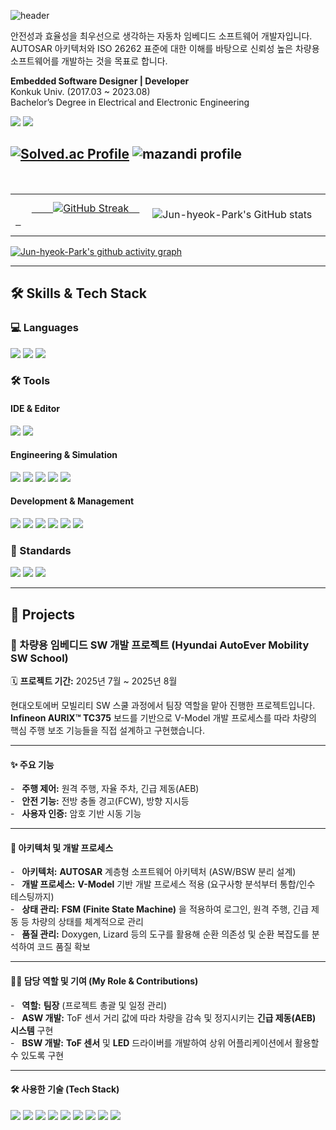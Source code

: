 ![header](https://capsule-render.vercel.app/api?type=waving&color=gradient&customColorList=10&height=200&section=header&text=JUNHYEOK's%20GITHUB&fontSize=50&animation=twinkling&fontAlign=68&fontAlignY=36)

안전성과 효율성을 최우선으로 생각하는 자동차 임베디드 소프트웨어 개발자입니다.  
AUTOSAR 아키텍처와 ISO 26262 표준에 대한 이해를 바탕으로 신뢰성 높은 차량용 소프트웨어를 개발하는 것을 목표로 합니다.

**Embedded Software Designer | Developer**  
Konkuk Univ. (2017.03 ~ 2023.08)  
Bachelor’s Degree in Electrical and Electronic Engineering  

<a href="mailto:joonhyeoki@gmail.com"><img src="https://img.shields.io/badge/Gmail-EA4335?style=for-the-badge&logo=Gmail&logoColor=white"></a>
<a href="https://www.linkedin.com/in/jun-hyeok-park-31b8a5293/"><img src="https://img.shields.io/badge/LinkedIn-0A66C2?style=for-the-badge&logo=LinkedIn&logoColor=white"></a>

[![Solved.ac Profile](http://mazassumnida.wtf/api/v2/generate_badge?boj=wnsgur07)](https://solved.ac/ce_won/)
![mazandi profile](http://mazandi.herokuapp.com/api?handle=wnsgur07&theme=dark)
---

<table border="0" cellpadding="0" cellspacing="0">
  <tr>
    <td>
      <a href="https://git.io/streak-stats">
        <img src="https://streak-stats.demolab.com/?user=Jun-hyeok-Park&theme=dracula" alt="GitHub Streak"/>
      </a>
    </td>
    <td>
      <img src="https://github-readme-stats.vercel.app/api?username=Jun-hyeok-Park&show_icons=true&theme=dracula" alt="Jun-hyeok-Park's GitHub stats"/>
    </td>
  </tr>
</table>

[![Jun-hyeok-Park's github activity graph](https://github-readme-activity-graph.vercel.app/graph?username=Jun-hyeok-Park&custom_title=Jun-hyeok-Park's%Activity%20Graph&hide_border=true&theme=react-dark)](https://github.com/ashutosh00710/github-readme-activity-graph)

---

## 🛠️ Skills & Tech Stack

### 💻 Languages
<img src="https://img.shields.io/badge/c-A8B9CC.svg?style=for-the-badge&logo=c&logoColor=white"> <img src="https://img.shields.io/badge/c++-00599C.svg?style=for-the-badge&logo=cplusplus&logoColor=white"> <img src="https://img.shields.io/badge/python-3776AB.svg?style=for-the-badge&logo=python&logoColor=white">

### 🛠️ Tools
#### IDE & Editor
<img src="https://img.shields.io/badge/visual studio code-%23007ACC.svg?style=for-the-badge&logo=visualstudiocode&logoColor=white"> <img src="https://img.shields.io/badge/visual studio-%235C2D91.svg?style=for-the-badge&logo=visualstudio&logoColor=white">

#### Engineering & Simulation
<img src="https://img.shields.io/badge/matlab-%230076A8.svg?style=for-the-badge&logo=matlab&logoColor=white"> <img src="https://img.shields.io/badge/simulink-%230076A8.svg?style=for-the-badge&logo=matlab&logoColor=white"> <img src="https://img.shields.io/badge/CANoe-004E8A.svg?style=for-the-badge&logoColor=white"> <img src="https://img.shields.io/badge/aurix-F37321.svg?style=for-the-badge&logoColor=white"> <img src="https://img.shields.io/badge/UDE%20Visual%20Platform-005A9B.svg?style=for-the-badge&logoColor=white">

#### Development & Management
<img src="https://img.shields.io/badge/gcc-%23A4261D.svg?style=for-the-badge&logo=gnu&logoColor=white"> <img src="https://img.shields.io/badge/git-%23F05032.svg?style=for-the-badge&logo=git&logoColor=white"> <img src="https://img.shields.io/badge/github-%23181717.svg?style=for-the-badge&logo=github&logoColor=white">
<img src="https://img.shields.io/badge/jira-%230052CC.svg?style=for-the-badge&logo=jira&logoColor=white"> <img src="https://img.shields.io/badge/confluence-%23172B4D.svg?style=for-the-badge&logo=confluence&logoColor=white"> <img src="https://img.shields.io/badge/googletest-%234285F4.svg?style=for-the-badge&logo=google&logoColor=white">

### 📜 Standards
<img src="https://img.shields.io/badge/autosar-E44D26.svg?style=for-the-badge&logoColor=white"> <img src="https://img.shields.io/badge/a--spice-C82333.svg?style=for-the-badge&logoColor=white"> <img src="https://img.shields.io/badge/iso--26262-D9534F.svg?style=for-the-badge&logoColor=white">

---

## 📂 Projects

### 🚗 차량용 임베디드 SW 개발 프로젝트 (Hyundai AutoEver Mobility SW School)

🗓️ **프로젝트 기간:** 2025년 7월 ~ 2025년 8월

현대오토에버 모빌리티 SW 스쿨 과정에서 팀장 역할을 맡아 진행한 프로젝트입니다.  
**Infineon AURIX™ TC375** 보드를 기반으로 V-Model 개발 프로세스를 따라 차량의 핵심 주행 보조 기능들을 직접 설계하고 구현했습니다.

---

#### ✨ 주요 기능

-   **주행 제어:** 원격 주행, 자율 주차, 긴급 제동(AEB)  
-   **안전 기능:** 전방 충돌 경고(FCW), 방향 지시등  
-   **사용자 인증:** 암호 기반 시동 기능

---

#### 🔧 아키텍처 및 개발 프로세스

-   **아키텍처:** **AUTOSAR** 계층형 소프트웨어 아키텍처 (ASW/BSW 분리 설계)  
-   **개발 프로세스:** **V-Model** 기반 개발 프로세스 적용 (요구사항 분석부터 통합/인수 테스팅까지)  
-   **상태 관리:** **FSM (Finite State Machine)** 을 적용하여 로그인, 원격 주행, 긴급 제동 등 차량의 상태를 체계적으로 관리  
-   **품질 관리:** Doxygen, Lizard 등의 도구를 활용해 순환 의존성 및 순환 복잡도를 분석하여 코드 품질 확보 

---

#### 👨‍💻 담당 역할 및 기여 (My Role & Contributions)

-   **역할:** **팀장** (프로젝트 총괄 및 일정 관리)  
-   **ASW 개발:** ToF 센서 거리 값에 따라 차량을 감속 및 정지시키는 **긴급 제동(AEB) 시스템** 구현  
-   **BSW 개발:** **ToF 센서** 및 **LED** 드라이버를 개발하여 상위 어플리케이션에서 활용할 수 있도록 구현

---

#### 🛠️ 사용한 기술 (Tech Stack)

<img src="https://img.shields.io/badge/c-A8B9CC.svg?style=for-the-badge&logo=c&logoColor=white"> <img src="https://img.shields.io/badge/aurix-F37321.svg?style=for-the-badge&logoColor=white"> <img src="https://img.shields.io/badge/git-%23F05032.svg?style=for-the-badge&logo=git&logoColor=white"> <img src="https://img.shields.io/badge/github-%23181717.svg?style=for-the-badge&logo=github&logoColor=white"> <img src="https://img.shields.io/badge/jira-%230052CC.svg?style=for-the-badge&logo=jira&logoColor=white"> <img src="https://img.shields.io/badge/confluence-%23172B4D.svg?style=for-the-badge&logo=confluence&logoColor=white"> <img src="https://img.shields.io/badge/autosar-E44D26.svg?style=for-the-badge&logoColor=white"> <img src="https://img.shields.io/badge/a--spice-C82333.svg?style=for-the-badge&logoColor=white"> <img src="https://img.shields.io/badge/iso--26262-D9534F.svg?style=for-the-badge&logoColor=white">
